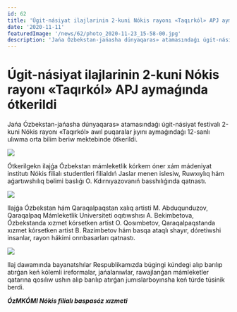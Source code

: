 ```yaml
---
id: 62
title: 'Úgit-násiyat ilajlarinin 2-kuni Nókis rayonı «Taqırkól» APJ aymaǵında ótkerildi'
date: '2020-11-11'
featuredImage: '/news/62/photo_2020-11-23_15-58-00.jpg'
description: 'Jańa Ózbekstan-jańasha dúnyaqaras» atamasındaǵı úgit-násiyat festivalı 2-kuni Nókis rayonı «Taqırkól» awıl puqaralar jıyını aymaǵındaǵı 12-sanlı ulıwma orta bilim beriw mektebinde ótkerildi'
---
```


# Úgit-násiyat ilajlarinin 2-kuni Nókis rayonı «Taqırkól» APJ aymaǵında ótkerildi

Jańa Ózbekstan-jańasha dúnyaqaras» atamasındaǵı úgit-násiyat festivalı 2-kuni Nókis rayonı «Taqırkól» awıl puqaralar jıyını aymaǵındaǵı 12-sanlı ulıwma orta bilim beriw mektebinde ótkerildi.

![](/news/62/photo_2020-11-23_15-58-02.jpg)

Ótkerilgekn ilajǵa Ózbekstan mámleketlik kórkem óner xám mádeniyat institutı Nókis filialı studentleri filialdıń Jaslar menen islesiw, Ruwxıylıq hám aǵartıwshılıq bѳlimi baslıǵı O. Kdırnıyazovanıń basshılıǵında qatnastı.

![](/news/62/photo_2020-11-23_15-57-59.jpg)

Ilajǵa Ózbekstan hám Qaraqalpaqstan xalıq artisti M. Abduqunduzov, Qaraqalpaq Mámleketlik Universiteti oqıtıwshısı A. Bekimbetova, Ózbekstanda xızmet kórsetken artist O. Qosımbetov, Qaraqalpaqstanda xızmet kórsetken artist B. Razimbetov hám basqa ataqlı shayır, dóretiwshi insanlar, rayon hákimi orınbasarları qatnastı.

![](/news/62/photo_2020-11-23_15-57-58.jpg)

Ilaj dawamında bayanatshılar Respublikamızda búgingi kúndegi alıp barılıp atırǵan keń kólemli ireformalar, jańalanıwlar, rawajlanǵan mámleketler qatarına qosılıw ushın alıp barılıp atırǵan jumıslarboyınsha keń túrde túsinik berdi.

**_ÓzMKÓMI Nókis filialı baspasóz xızmeti_**
